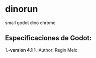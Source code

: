 # dinorun
small godot dino chrome

## Especificaciones de Godot:
1.-**version 4.1**
1.-Author: Regin Melo
